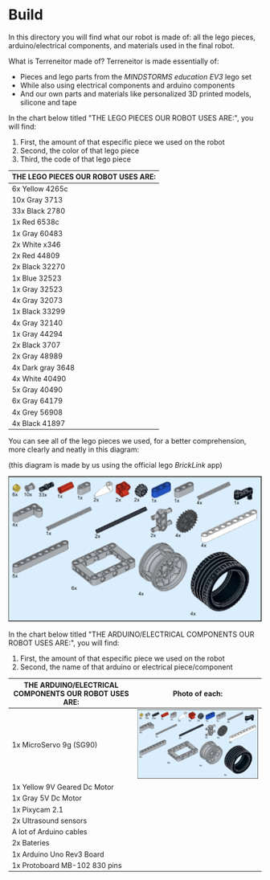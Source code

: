 # Build

In this directory you will find what our robot is made of: all the lego pieces, arduino/electrical components, and materials used in the final robot.

What is Terreneitor made of? Terreneitor is made essentially of:
- Pieces and lego parts from the _MINDSTORMS education EV3_ lego set
- While also using electrical components and arduino components
- And our own parts and materials like personalized 3D printed models, silicone and tape

In the chart below titled "THE LEGO PIECES OUR ROBOT USES ARE:", you will find:
1) First, the amount of that especific piece we used on the robot
2) Second, the color of that lego piece
3) Third, the code of that lego piece 

|THE LEGO PIECES OUR ROBOT USES ARE:|                             
|-----------------------------|
|6x Yellow 4265c|
|10x Gray 3713|
|33x Black 2780|
|1x Red 6538c|
|1x Gray 60483|
|2x White x346| 
|2x Red 44809|
|2x Black 32270|
|1x Blue 32523|
|1x Gray 32523|
|4x Gray 32073|
|1x Black 33299|
|4x Gray 32140|
|1x Gray 44294|
|2x Black 3707|
|2x Gray 48989|
|4x Dark gray 3648|
|4x White 40490|
|5x Gray 40490|
|6x Gray 64179|
|4x Grey 56908|
|4x Black 41897|

You can see all of the lego pieces we used, for a better comprehension, more clearly and neatly in this diagram:

(this diagram is made by us using the official lego _BrickLink_ app)

<img src="Lego pieces.PNG" width="800">

In the chart below titled "THE ARDUINO/ELECTRICAL COMPONENTS OUR ROBOT USES ARE:", you will find:
1) First, the amount of that especific piece we used on the robot
2) Second, the name of that arduino or electrical piece/component

|THE ARDUINO/ELECTRICAL COMPONENTS OUR ROBOT USES ARE:|Photo of each:|                                                  
|-----------------------------------------------------|--------------|
|1x MicroServo 9g (SG90)|<img src="Lego pieces.PNG" width="800">|
|1x Yellow 9V Geared Dc Motor|     |
|1x Gray 5V Dc Motor|    |
|1x Pixycam 2.1|      |
|2x Ultrasound sensors|       |
|A lot of Arduino cables|       |
|2x Bateries|  |
|1x Arduino Uno Rev3 Board|    |
|1x Protoboard MB-102 830 pins|       |

